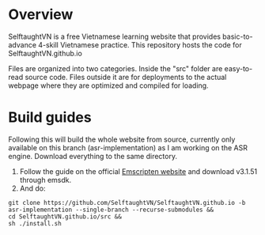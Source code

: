 # Overview
SelftaughtVN is a free Vietnamese learning website that provides basic-to-advance 4-skill Vietnamese practice. This repository hosts the code for SelftaughtVN.github.io

Files are organized into two categories. Inside the "src" folder are easy-to-read source code. Files outside it are for deployments to the actual webpage where they are optimized and compiled for loading.
# Build guides
Following this will build the whole website from source, currently only available on this branch (asr-implementation) as I am working on the ASR engine. Download everything to the same directory.
1. Follow the guide on the official [Emscripten website](https://emscripten.org/docs/getting_started/downloads.html) and download v3.1.51 through emsdk.
2. And do:
```
git clone https://github.com/SelftaughtVN/SelftaughtVN.github.io -b asr-implementation --single-branch --recurse-submodules &&
cd SelftaughtVN.github.io/src &&
sh ./install.sh
```
